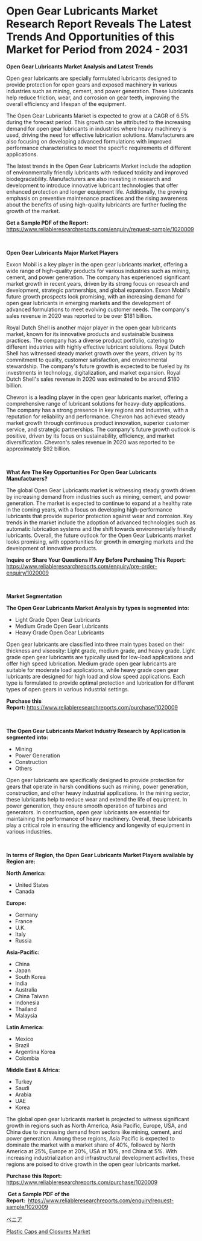 <p><h1>Open Gear Lubricants Market Research Report Reveals The Latest Trends And Opportunities of this Market for Period from 2024 - 2031</h1></p><p><strong>Open Gear Lubricants Market Analysis and Latest Trends</strong></p>
<p><p>Open gear lubricants are specially formulated lubricants designed to provide protection for open gears and exposed machinery in various industries such as mining, cement, and power generation. These lubricants help reduce friction, wear, and corrosion on gear teeth, improving the overall efficiency and lifespan of the equipment.</p><p>The Open Gear Lubricants Market is expected to grow at a CAGR of 6.5% during the forecast period. This growth can be attributed to the increasing demand for open gear lubricants in industries where heavy machinery is used, driving the need for effective lubrication solutions. Manufacturers are also focusing on developing advanced formulations with improved performance characteristics to meet the specific requirements of different applications.</p><p>The latest trends in the Open Gear Lubricants Market include the adoption of environmentally friendly lubricants with reduced toxicity and improved biodegradability. Manufacturers are also investing in research and development to introduce innovative lubricant technologies that offer enhanced protection and longer equipment life. Additionally, the growing emphasis on preventive maintenance practices and the rising awareness about the benefits of using high-quality lubricants are further fueling the growth of the market.</p></p>
<p><strong>Get a Sample PDF of the Report:&nbsp;</strong> <a href="https://www.reliableresearchreports.com/enquiry/request-sample/1020009">https://www.reliableresearchreports.com/enquiry/request-sample/1020009</a></p>
<p>&nbsp;</p>
<p><strong>Open Gear Lubricants Major Market Players</strong></p>
<p><p>Exxon Mobil is a key player in the open gear lubricants market, offering a wide range of high-quality products for various industries such as mining, cement, and power generation. The company has experienced significant market growth in recent years, driven by its strong focus on research and development, strategic partnerships, and global expansion. Exxon Mobil's future growth prospects look promising, with an increasing demand for open gear lubricants in emerging markets and the development of advanced formulations to meet evolving customer needs. The company's sales revenue in 2020 was reported to be over $181 billion.</p><p>Royal Dutch Shell is another major player in the open gear lubricants market, known for its innovative products and sustainable business practices. The company has a diverse product portfolio, catering to different industries with highly effective lubricant solutions. Royal Dutch Shell has witnessed steady market growth over the years, driven by its commitment to quality, customer satisfaction, and environmental stewardship. The company's future growth is expected to be fueled by its investments in technology, digitalization, and market expansion. Royal Dutch Shell's sales revenue in 2020 was estimated to be around $180 billion.</p><p>Chevron is a leading player in the open gear lubricants market, offering a comprehensive range of lubricant solutions for heavy-duty applications. The company has a strong presence in key regions and industries, with a reputation for reliability and performance. Chevron has achieved steady market growth through continuous product innovation, superior customer service, and strategic partnerships. The company's future growth outlook is positive, driven by its focus on sustainability, efficiency, and market diversification. Chevron's sales revenue in 2020 was reported to be approximately $92 billion.</p></p>
<p>&nbsp;</p>
<p><strong>What Are The Key Opportunities For Open Gear Lubricants Manufacturers?</strong></p>
<p><p>The global Open Gear Lubricants market is witnessing steady growth driven by increasing demand from industries such as mining, cement, and power generation. The market is expected to continue to expand at a healthy rate in the coming years, with a focus on developing high-performance lubricants that provide superior protection against wear and corrosion. Key trends in the market include the adoption of advanced technologies such as automatic lubrication systems and the shift towards environmentally friendly lubricants. Overall, the future outlook for the Open Gear Lubricants market looks promising, with opportunities for growth in emerging markets and the development of innovative products.</p></p>
<p><strong>Inquire or Share Your Questions If Any Before Purchasing This Report:</strong> <a href="https://www.reliableresearchreports.com/enquiry/pre-order-enquiry/1020009">https://www.reliableresearchreports.com/enquiry/pre-order-enquiry/1020009</a></p>
<p>&nbsp;</p>
<p><strong>Market Segmentation</strong></p>
<p><strong>The Open Gear Lubricants Market Analysis by types is segmented into:</strong></p>
<p><ul><li>Light Grade Open Gear Lubricants</li><li>Medium Grade Open Gear Lubricants</li><li>Heavy Grade Open Gear Lubricants</li></ul></p>
<p><p>Open gear lubricants are classified into three main types based on their thickness and viscosity: Light grade, medium grade, and heavy grade. Light grade open gear lubricants are typically used for low-load applications and offer high speed lubrication. Medium grade open gear lubricants are suitable for moderate load applications, while heavy grade open gear lubricants are designed for high load and slow speed applications. Each type is formulated to provide optimal protection and lubrication for different types of open gears in various industrial settings.</p></p>
<p><strong>Purchase this Report:&nbsp;</strong><a href="https://www.reliableresearchreports.com/purchase/1020009">https://www.reliableresearchreports.com/purchase/1020009</a></p>
<p>&nbsp;</p>
<p><strong>The Open Gear Lubricants Market Industry Research by Application is segmented into:</strong></p>
<p><ul><li>Mining</li><li>Power Generation</li><li>Construction</li><li>Others</li></ul></p>
<p><p>Open gear lubricants are specifically designed to provide protection for gears that operate in harsh conditions such as mining, power generation, construction, and other heavy industrial applications. In the mining sector, these lubricants help to reduce wear and extend the life of equipment. In power generation, they ensure smooth operation of turbines and generators. In construction, open gear lubricants are essential for maintaining the performance of heavy machinery. Overall, these lubricants play a critical role in ensuring the efficiency and longevity of equipment in various industries.</p></p>
<p>&nbsp;</p>
<p><strong>In terms of Region, the Open Gear Lubricants Market Players available by Region are:</strong></p>
<p>
    <p> <strong> North America: </strong>
        <ul>
            <li>United States</li>
            <li>Canada</li>
        </ul>
        </p> 
    <p> <strong> Europe: </strong>
        <ul>
            <li>Germany</li>
            <li>France</li>
            <li>U.K.</li>
            <li>Italy</li>
            <li>Russia</li>
        </ul>
        </p> 
    <p> <strong> Asia-Pacific: </strong>
        <ul>
            <li>China</li>
            <li>Japan</li>
            <li>South Korea</li>
            <li>India</li>
            <li>Australia</li>
            <li>China Taiwan</li>
            <li>Indonesia</li>
            <li>Thailand</li>
            <li>Malaysia</li>
        </ul>
        </p> 
    <p> <strong> Latin America: </strong>
        <ul>
            <li>Mexico</li>
            <li>Brazil</li>
            <li>Argentina Korea</li>
            <li>Colombia</li>
        </ul>
        </p> 
    <p> <strong> Middle East & Africa: </strong>
        <ul>
            <li>Turkey</li>
            <li>Saudi</li>
            <li>Arabia</li>
            <li>UAE</li>
            <li>Korea</li>
        </ul>
    </p>
    </p>
<p><p>The global open gear lubricants market is projected to witness significant growth in regions such as North America, Asia Pacific, Europe, USA, and China due to increasing demand from sectors like mining, cement, and power generation. Among these regions, Asia Pacific is expected to dominate the market with a market share of 40%, followed by North America at 25%, Europe at 20%, USA at 10%, and China at 5%. With increasing industrialization and infrastructural development activities, these regions are poised to drive growth in the open gear lubricants market.</p></p>
<p><strong>Purchase this Report: </strong><a href="https://www.reliableresearchreports.com/purchase/1020009">https://www.reliableresearchreports.com/purchase/1020009</a></p>
<p>&nbsp;<strong>Get a Sample PDF of the Report:&nbsp;&nbsp;</strong><a href="https://www.reliableresearchreports.com/enquiry/request-sample/1020009">https://www.reliableresearchreports.com/enquiry/request-sample/1020009</a></p>
<p><strong></strong></p>
<p><p><a href="https://github.com/mreklxf44233/Market-Research-Report-List-1/blob/main/3372879193308.md">ベニア</a></p><p><a href="https://github.com/CliffMedina6/Market-Research-Report-List-3/blob/main/plastic-caps-and-closures-market.md">Plastic Caps and Closures Market</a></p></p>